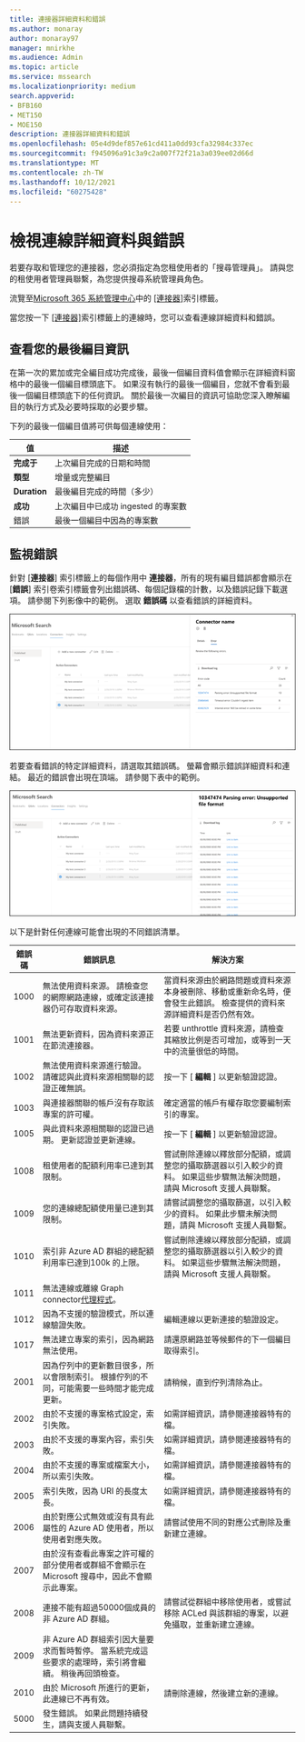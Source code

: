 ```yaml
---
title: 連接器詳細資料和錯誤
ms.author: monaray
author: monaray97
manager: mnirkhe
ms.audience: Admin
ms.topic: article
ms.service: mssearch
ms.localizationpriority: medium
search.appverid:
- BFB160
- MET150
- MOE150
description: 連接器詳細資料和錯誤
ms.openlocfilehash: 05e4d9def857e61cd411a0dd93cfa32984c337ec
ms.sourcegitcommit: f945096a91c3a9c2a007f72f21a3a039ee02d66d
ms.translationtype: MT
ms.contentlocale: zh-TW
ms.lasthandoff: 10/12/2021
ms.locfileid: "60275428"
---
```

<!-- markdownlint-disable no-inline-html -->

# <a name="view-connection-details-and-errors"></a>檢視連線詳細資料與錯誤

若要存取和管理您的連接器，您必須指定為您租使用者的「搜尋管理員」。 請與您的租使用者管理員聯繫，為您提供搜尋系統管理員角色。

流覽至[Microsoft 365 系統管理中心](https://admin.microsoft.com)中的 [[連接器]](https://admin.microsoft.com/Adminportal/Home#/MicrosoftSearch/Connectors)索引標籤。

當您按一下 [ [連接器]](https://admin.microsoft.com/Adminportal/Home#/MicrosoftSearch/Connectors)索引標籤上的連線時，您可以查看連線詳細資料和錯誤。  

## <a name="view-your-last-crawl-info"></a>查看您的最後編目資訊

在第一次的累加或完全編目成功完成後，最後一個編目資料值會顯示在詳細資料窗格中的最後一個編目標頭底下。 如果沒有執行的最後一個編目，您就不會看到最後一個編目標頭底下的任何資訊。 關於最後一次編目的資訊可協助您深入瞭解編目的執行方式及必要時採取的必要步驟。

下列的最後一個編目值將可供每個連線使用：

值 | 描述
--- | ---
**完成于** | 上次編目完成的日期和時間
**類型** | 增量或完整編目
**Duration** | 最後編目完成的時間（多少）
**成功** | 上次編目中已成功 ingested 的專案數
錯誤 | 最後一個編目中因為的專案數

## <a name="monitor-errors"></a>監視錯誤

針對 [**連接器**] 索引標籤上的每個作用中 **連接器**，所有的現有編目錯誤都會顯示在 [**錯誤**] 索引卷索引標籤會列出錯誤碼、每個記錄檔的計數，以及錯誤記錄下載選項。 請參閱下列影像中的範例。 選取 **錯誤碼** 以查看錯誤的詳細資料。

![已選取連接器的連接器清單和詳細資料窗格中顯示此連接器的3個錯誤。](media/errormonitoring1.png)

若要查看錯誤的特定詳細資料，請選取其錯誤碼。 螢幕會顯示錯誤詳細資料和連結。 最近的錯誤會出現在頂端。 請參閱下表中的範例。

![已選取連接器的連接器清單和詳細資料窗格，顯示連接器的錯誤清單。](media/errormonitoring2.png)

以下是針對任何連線可能會出現的不同錯誤清單。

錯誤碼 | 錯誤訊息 | 解決方案
--- | --- | ---
1000 | 無法使用資料來源。 請檢查您的網際網路連線，或確定該連接器仍可存取資料來源。 | 當資料來源由於網路問題或資料來源本身被刪除、移動或重新命名時，便會發生此錯誤。 檢查提供的資料來源詳細資料是否仍然有效。
1001 | 無法更新資料，因為資料來源正在節流連接器。 | 若要 unthrottle 資料來源，請檢查其縮放比例是否可增加，或等到一天中的流量很低的時間。
1002 | 無法使用資料來源進行驗證。 請確認與此資料來源相關聯的認證正確無誤。 | 按一下 [ **編輯** ] 以更新驗證認證。
1003 | 與連接器關聯的帳戶沒有存取該專案的許可權。 |  確定適當的帳戶有權存取您要編制索引的專案。
1005 | 與此資料來源相關聯的認證已過期。 更新認證並更新連線。 | 按一下 [ **編輯** ] 以更新驗證認證。
1008 | 租使用者的配額利用率已達到其限制。 | 嘗試刪除連線以釋放部分配額，或調整您的攝取篩選器以引入較少的資料。 如果這些步驟無法解決問題，請與 Microsoft 支援人員聯繫。
1009 | 您的連線總配額使用量已達到其限制。 | 請嘗試調整您的攝取篩選，以引入較少的資料。 如果此步驟未解決問題，請與 Microsoft 支援人員聯繫。
1010 | 索引非 Azure AD 群組的總配額利用率已達到100k 的上限。 | 嘗試刪除連線以釋放部分配額，或調整您的攝取篩選器以引入較少的資料。 如果這些步驟無法解決問題，請與 Microsoft 支援人員聯繫。
1011 | 無法連線或離線 Graph connector[代理程式](graph-connector-agent.md)。 | 
1012 | 因為不支援的驗證模式，所以連線驗證失敗。 | 編輯連線以更新連接的驗證設定。
1017 | 無法建立專案的索引，因為網路無法使用。 | 請還原網路並等候郵件的下一個編目取得索引。
2001 | 因為佇列中的更新數目很多，所以會限制索引。 根據佇列的不同，可能需要一些時間才能完成更新。 | 請稍候，直到佇列清除為止。
2002 | 由於不支援的專案格式設定，索引失敗。 | 如需詳細資訊，請參閱連接器特有的檔。
2003 | 由於不支援的專案內容，索引失敗。 | 如需詳細資訊，請參閱連接器特有的檔。
2004 | 由於不支援的專案或檔案大小，所以索引失敗。 | 如需詳細資訊，請參閱連接器特有的檔。
2005 | 索引失敗，因為 URI 的長度太長。 | 如需詳細資訊，請參閱連接器特有的檔。
2006 | 由於對應公式無效或沒有具有此屬性的 Azure AD 使用者，所以使用者對應失敗。 | 請嘗試使用不同的對應公式刪除及重新建立連線。 
2007 | 由於沒有查看此專案之許可權的部分使用者或群組不會顯示在 Microsoft 搜尋中，因此不會顯示此專案。 | 
2008 | 連接不能有超過50000個成員的非 Azure AD 群組。 | 請嘗試從群組中移除使用者，或嘗試移除 ACLed 與該群組的專案，以避免攝取，並重新建立連線。
2009 | 非 Azure AD 群組索引因大量要求而暫時暫停。 當系統完成這些要求的處理時，索引將會繼續。 稍後再回頭檢查。 | 
2010 | 由於 Microsoft 所進行的更新，此連線已不再有效。 | 請刪除連線，然後建立新的連線。
5000 | 發生錯誤。 如果此問題持續發生，請與支援人員聯繫。 |
